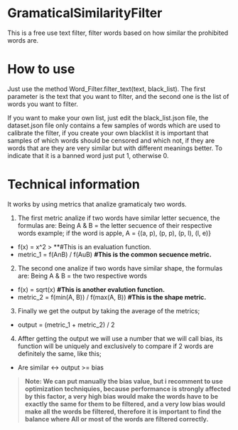 # GramaticalSimilarityFilter
This is a free use text filter, filter words based on how similar the prohibited words are.

# How to use
Just use the method Word_Filter.filter_text(text, black_list).
The first parameter is the text that you want to filter, and the second one is the list of words you want to filter.

If you want to make your own list, just edit the black_list.json file, the dataset.json file only contains a
few samples of words which are used to calibrate the filter, if you create your own blacklist it is important
that samples of which words should be censored and which not, if they are words that are they are very similar
but with different meanings better. To indicate that it is a banned word just put 1, otherwise 0.

# Technical information
It works by using metrics that analize gramaticaly two words.

1) The first metric analize if two words have similar letter secuence, the formulas are:
Being A & B = the letter secuence of their respective words example;
if the word is apple, A = {(a, p), (p, p), (p, l), (l, e)}

* f(x) = x^2 > **#This is an evaluation function.
* metric_1 = f(AnB) / f(AuB) **#This is the common secuence metric.**

2) The second one analize if two words have similar shape, the formulas are:
Being A & B = the two respective words

* f(x) = sqrt(x) **#This is another evalution function.**
* metric_2 = f(min(A, B)) / f(max(A, B)) **#This is the shape metric.**

3) Finally we get the output by taking the average of the metrics;
* output = (metric_1 + metric_2) / 2

4) Affter getting the output we will use a number that we will call bias, its function will be uniquely and exclusively
to compare if 2 words are definitely the same, like this;

* Are similar <-> output >= bias

> **Note: We can put manually the bias value, but i recomment to use optimization techniquies, because performance is strongly
affected by this factor, a very high bias would make the words have to be exactly the same for them to be filtered, and
a very low bias would make all the words be filtered, therefore it is important to find the balance where All or most
of the words are filtered correctly.**
